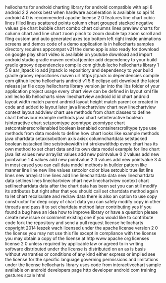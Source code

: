 hellocharts for android charting library for android compatible with api 8 android 2 2 works best when hardware acceleration is available so api 14 android 4 0 is recommended apache license 2 0 features line chart cubic lines filled lines scattered points column chart grouped stacked negative values pie chart bubble chart combo chart columns lines preview charts for column chart and line chart zoom pinch to zoom double tap zoom scroll and fling custom and auto generated axes top bottom left right inside animations screens and demos code of a demo application is in hellocharts samples directory requires appcompat v21 the demo app is also ready for download on google play short video is available on youtube download and import android studio gradle maven central jcenter add dependency to your build gradle groovy dependencies compile com github lecho hellocharts library 1 5 8 aar jitpack io add jitpack io repositiory and dependency to your build gradle groovy repositories maven url https jitpack io dependencies compile com github lecho hellocharts android v1 5 8 eclipse adt download the latest release jar file copy hellocharts library version jar into the libs folder of your application project usage every chart view can be defined in layout xml file xml lecho lib hellocharts view linechartview android id id chart android layout width match parent android layout height match parent or created in code and added to layout later java linechartview chart new linechartview context layout addview chart use methods from chart classes to define chart behaviour example methods java chart setinteractive boolean isinteractive chart setzoomtype zoomtype zoomtype chart setcontainerscrollenabled boolean isenabled containerscrolltype type use methods from data models to define how chart looks like example methods java chartdata setaxisxbottom axis axisx columnchartdata setstacked boolean isstacked line setstrokewidth int strokewidthdp every chart has its own method to set chart data and its own data model example for line chart java list values new arraylist values add new pointvalue 0 2 values add new pointvalue 1 4 values add new pointvalue 2 3 values add new pointvalue 3 4 in most cased you can call data model methods in builder pattern like manner line line new line values setcolor color blue setcubic true list line lines new arraylist line lines add line linechartdata data new linechartdata data setlines lines linechartview chart new linechartview context chart setlinechartdata data after the chart data has been set you can still modify its attributes but right after that you should call set chartdata method again to let chart recalculate and redraw data there is also an option to use copy constructor for deep copy of chart data you can safely modify copy in other threads and pass it to set chartdata method later contributing yes if you found a bug have an idea how to improve library or have a question please create new issue or comment existing one if you would like to contribute code fork the repository and send a pull request license hellocharts copyright 2014 leszek wach licensed under the apache license version 2 0 the license you may not use this file except in compliance with the license you may obtain a copy of the license at http www apache org licenses license 2 0 unless required by applicable law or agreed to in writing software distributed under the license is distributed on an as is basis without warranties or conditions of any kind either express or implied see the license for the specific language governing permissions and limitations under the license hellocharts library uses code from interactivechart sample available on android developers page http developer android com training gestures scale html